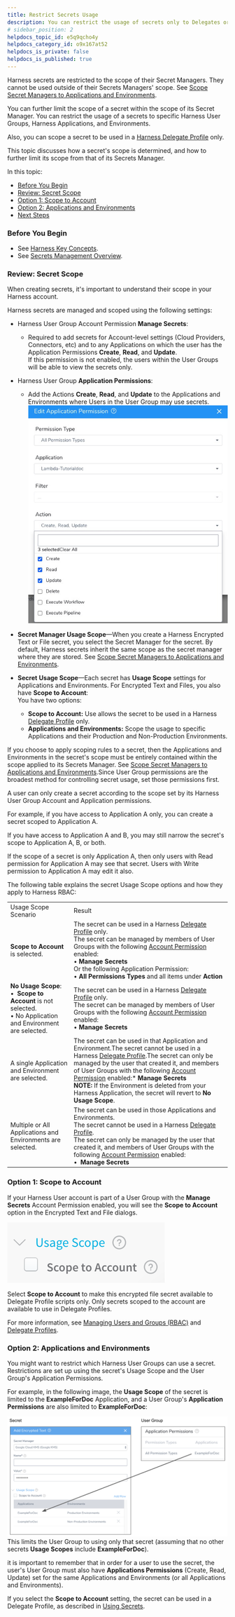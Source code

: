```yaml
---
title: Restrict Secrets Usage
description: You can restrict the usage of secrets only to Delegates or to specific Harness User Groups.
# sidebar_position: 2
helpdocs_topic_id: e5q9qcho4y
helpdocs_category_id: o9x167at52
helpdocs_is_private: false
helpdocs_is_published: true
---
```


Harness secrets are restricted to the scope of their Secret Managers. They cannot be used outside of their Secrets Managers' scope. See [Scope Secret Managers to Applications and Environments](scope-secret-managers-to-applications-and-environments.md).

You can further limit the scope of a secret within the scope of its Secret Manager. You can restrict the usage of a secrets to specific Harness User Groups, Harness Applications, and Environments.

Also, you can scope a secret to be used in a [Harness Delegate Profile](../../account/manage-delegates/use-a-secret-in-a-delegate-profile.md) only.

This topic discusses how a secret's scope is determined, and how to further limit its scope from that of its Secrets Manager.

In this topic:

* [Before You Begin](#before_you_begin)
* [Review: Secret Scope](#review_secret_scope)
* [Option 1: Scope to Account](#option_1_scope_to_account)
* [Option 2: Applications and Environments](#option_2_applications_and_environments)
* [Next Steps](#next_steps)

### Before You Begin

* See [Harness Key Concepts](../../../starthere-firstgen/harness-key-concepts.md).
* See [Secrets Management Overview](secret-management.md).

### Review: Secret Scope

When creating secrets, it's important to understand their scope in your Harness account.

Harness secrets are managed and scoped using the following settings:

* Harness User Group Account Permission **Manage Secrets**:
	+ Required to add secrets for Account-level settings (Cloud Providers, Connectors, etc) and to any Applications on which the user has the Application Permissions **Create**, **Read**, and **Update**.  
	If this permission is not enabled, the users within the User Groups will be able to view the secrets only.
* Harness User Group **Application Permissions**:
	+ Add the Actions **Create**, **Read**, and **Update** to the Applications and Environments where Users in the User Group may use secrets.![](./static/restrict-secrets-usage-56.png)

* **Secret Manager Usage Scope**—When you create a Harness Encrypted Text or File secret, you select the Secret Manager for the secret. By default, Harness secrets inherit the same scope as the secret manager where they are stored. See [Scope Secret Managers to Applications and Environments](scope-secret-managers-to-applications-and-environments.md).
* **Secret** **Usage Scope**—Each secret has **Usage Scope** settings for Applications and Environments. For Encrypted Text and Files, you also have **Scope to Account**:  
You have two options:
	+ **Scope to Account:** Use allows the secret to be used in a Harness [Delegate Profile](../../account/manage-delegates/delegate-installation.md) only.
	+ **Applications and Environments:** Scope the usage to specific Applications and their Production and Non-Production Environments.

If you choose to apply scoping rules to a secret, then the Applications and Environments in the secret's scope must be entirely contained within the scope applied to its Secrets Manager. See [Scope Secret Managers to Applications and Environments](scope-secret-managers-to-applications-and-environments.md).Since User Group permissions are the broadest method for controlling secret usage, set those permissions first.

A user can only create a secret according to the scope set by its Harness User Group Account and Application permissions.

For example, if you have access to Application A only, you can create a secret scoped to Application A.

If you have access to Application A and B, you may still narrow the secret's scope to Application A, B, or both.

If the scope of a secret is only Application A, then only users with Read permission for Application A may see that secret. Users with Write permission to Application A may edit it also.

The following table explains the secret Usage Scope options and how they apply to Harness RBAC:

|  |  |
| --- | --- |
| Usage Scope Scenario | Result |
| **Scope to Account** is selected. | The secret can be used in a Harness [Delegate Profile](../../account/manage-delegates/delegate-installation.md) only.<br />The secret can be managed by members of User Groups with the following [Account Permission](../access-management-howtos/users-and-permissions.md) enabled: <br />&bull;&nbsp;**Manage Secrets** <br /> Or the following Application Permission: <br />&bull;&nbsp;**All Permissions Types** and all items under **Action** |
| **No Usage Scope**: <br />&bull;&nbsp; **Scope to Account** is not selected.  <br />&bull;&nbsp;No Application and Environment are selected. | The secret can be used in a Harness [Delegate Profile](../../account/manage-delegates/delegate-installation.md) only.<br />The secret can be managed by members of User Groups with the following [Account Permission](../access-management-howtos/users-and-permissions.md) enabled: <br />&bull;&nbsp;**Manage Secrets** |
| A single Application and Environment are selected. | The secret can be used in that Application and Environment.The secret cannot be used in a Harness [Delegate Profile](../../account/manage-delegates/delegate-installation.md).The secret can only be managed by the user that created it, and members of User Groups with the following [Account Permission](../access-management-howtos/users-and-permissions.md) enabled:* **Manage Secrets**<br/> **NOTE:** If the Environment is deleted from your Harness Application, the secret will revert to **No Usage Scope**. |
| Multiple or All Applications and Environments are selected. | The secret can be used in those Applications and Environments.  <br />The secret cannot be used in a Harness [Delegate Profile](../../account/manage-delegates/delegate-installation.md).   <br />The secret can only be managed by the user that created it, and members of User Groups with the following [Account Permission](../access-management-howtos/users-and-permissions.md) enabled:<br />&bull;&nbsp; **Manage Secrets** |

### Option 1: Scope to Account

If your Harness User account is part of a User Group with the **Manage Secrets** Account Permission enabled, you will see the **Scope to Account** option in the Encrypted Text and File dialogs.

![](./static/restrict-secrets-usage-57.png)

Select **Scope to Account** to make this encrypted file secret available to Delegate Profile scripts only. Only secrets scoped to the account are available to use in Delegate Profiles.

For more information, see [Managing Users and Groups (RBAC)](../access-management-howtos/users-and-permissions.md) and [Delegate Profiles](../../account/manage-delegates/delegate-installation.md#delegate-profiles).

### Option 2: Applications and Environments

You might want to restrict which Harness User Groups can use a secret. Restrictions are set up using the secret's Usage Scope and the User Group's Application Permissions.

For example, in the following image, the **Usage Scope** of the secret is limited to the **ExampleForDoc** Application, and a User Group's **Application Permissions** are also limited to **ExampleForDoc**:

![](./static/restrict-secrets-usage-58.png)
This limits the User Group to using only that secret (assuming that no other secrets **Usage Scopes** include **ExampleForDoc**).

it is important to remember that in order for a user to use the secret, the user's User Group must also have **Applications Permissions** (Create, Read, Update) set for the same Applications and Environments (or all Applications and Environments).

If you select the **Scope to Account** setting, the secret can be used in a Delegate Profile, as described in [Using Secrets](secret-management.md#using-secrets).

